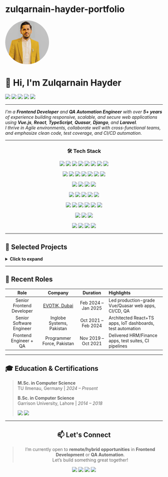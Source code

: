 # zulqarnain-hayder-portfolio<div align="center">

<img src="img.jpg" width="140" style="border-radius:50%;" alt="Zulqarnain Hayder Avatar" />

# 👋 Hi, I'm Zulqarnain Hayder

<p>
  <img src="https://img.shields.io/badge/Location-Ilmenau,%20Germany-2D9CDB?style=flat-square&logo=googlemaps&logoColor=white"/>
  <a href="mailto:zhayder816@gmail.com" target="_blank" rel="noopener noreferrer"><img src="https://img.shields.io/badge/Email-zhayder816@gmail.com-D14836?style=flat-square&logo=gmail&logoColor=white"/></a>
  <a href="tel:+4915752849909" target="_blank" rel="noopener noreferrer"><img src="https://img.shields.io/badge/Phone-%2B49%2015752849909-25D366?style=flat-square&logo=whatsapp&logoColor=white"/></a>
  <a href="https://www.linkedin.com/in/zulqarnainhayder5/" target="_blank" rel="noopener noreferrer"><img src="https://img.shields.io/badge/LinkedIn-ZulqarnainHayder5-0077B5?style=flat-square&logo=linkedin&logoColor=white"/></a>
  <a href="https://github.com/ZulqarnainHayder" target="_blank" rel="noopener noreferrer"><img src="https://img.shields.io/badge/GitHub-ZulqarnainHayder-181717?style=flat-square&logo=github&logoColor=white"/></a>
</p>

---

<i>
I’m a <b>Frontend Developer</b> and <b>QA Automation Engineer</b> with over <b>5+ years</b> of experience building responsive, scalable, and secure web applications using <b>Vue.js</b>, <b>React</b>, <b>TypeScript</b>, <b>Quasar</b>, <b>Django</b>, and <b>Laravel</b>.<br>
I thrive in Agile environments, collaborate well with cross-functional teams, and emphasize clean code, test coverage, and CI/CD automation.
</i>

</div>

---

<div align="center">

### 🛠️ Tech Stack

<p>
  <img src="https://img.shields.io/badge/JavaScript-F7DF1E?style=flat-square&logo=javascript&logoColor=black"/>
  <img src="https://img.shields.io/badge/TypeScript-3178C6?style=flat-square&logo=typescript&logoColor=white"/>
  <img src="https://img.shields.io/badge/Python-3776AB?style=flat-square&logo=python&logoColor=white"/>
  <img src="https://img.shields.io/badge/Java-007396?style=flat-square&logo=java&logoColor=white"/>
  <img src="https://img.shields.io/badge/C++-00599C?style=flat-square&logo=c%2B%2B&logoColor=white"/>
  <img src="https://img.shields.io/badge/PHP-777BB4?style=flat-square&logo=php&logoColor=white"/>
  <img src="https://img.shields.io/badge/HTML5-E34F26?style=flat-square&logo=html5&logoColor=white"/>
  <img src="https://img.shields.io/badge/CSS3-1572B6?style=flat-square&logo=css3&logoColor=white"/>
</p>
<p>
  <img src="https://img.shields.io/badge/Vue.js-42b883?style=flat-square&logo=vue.js&logoColor=white"/>
  <img src="https://img.shields.io/badge/React-61DAFB?style=flat-square&logo=react&logoColor=black"/>
  <img src="https://img.shields.io/badge/Nuxt.js-00C58E?style=flat-square&logo=nuxt.js&logoColor=white"/>
  <img src="https://img.shields.io/badge/Quasar-1976D2?style=flat-square&logo=quasar&logoColor=white"/>
  <img src="https://img.shields.io/badge/Bootstrap-7952B3?style=flat-square&logo=bootstrap&logoColor=white"/>
  <img src="https://img.shields.io/badge/Tailwind-06B6D4?style=flat-square&logo=tailwindcss&logoColor=white"/>
  <img src="https://img.shields.io/badge/Vuetify-1867C0?style=flat-square&logo=vuetify&logoColor=white"/>
</p>
<p>
  <img src="https://img.shields.io/badge/Node.js-339933?style=flat-square&logo=node.js&logoColor=white"/>
  <img src="https://img.shields.io/badge/Laravel-FF2D20?style=flat-square&logo=laravel&logoColor=white"/>
  <img src="https://img.shields.io/badge/Django-092E20?style=flat-square&logo=django&logoColor=white"/>
  <img src="https://img.shields.io/badge/Express.js-000000?style=flat-square&logo=express&logoColor=white"/>
</p>
<p>
  <img src="https://img.shields.io/badge/Selenium-43B02A?style=flat-square&logo=selenium&logoColor=white"/>
  <img src="https://img.shields.io/badge/Pylenium-3776AB?style=flat-square&logo=python&logoColor=white"/>
  <img src="https://img.shields.io/badge/Jest-C21325?style=flat-square&logo=jest&logoColor=white"/>
  <img src="https://img.shields.io/badge/Mocha-8D6748?style=flat-square&logo=mocha&logoColor=white"/>
  <img src="https://img.shields.io/badge/Cypress-17202C?style=flat-square&logo=cypress&logoColor=white"/>
</p>
<p>
  <img src="https://img.shields.io/badge/GitHub%20Actions-2088FF?style=flat-square&logo=github-actions&logoColor=white"/>
  <img src="https://img.shields.io/badge/GitLab-FCA121?style=flat-square&logo=gitlab&logoColor=white"/>
  <img src="https://img.shields.io/badge/Jenkins-D24939?style=flat-square&logo=jenkins&logoColor=white"/>
  <img src="https://img.shields.io/badge/Docker-2496ED?style=flat-square&logo=docker&logoColor=white"/>
  <img src="https://img.shields.io/badge/AWS-232F3E?style=flat-square&logo=amazon-aws&logoColor=white"/>
  <img src="https://img.shields.io/badge/QuickSight-FF9900?style=flat-square&logo=amazon-quicksight&logoColor=white"/>
</p>
<p>
  <img src="https://img.shields.io/badge/MySQL-4479A1?style=flat-square&logo=mysql&logoColor=white"/>
  <img src="https://img.shields.io/badge/PostgreSQL-4169E1?style=flat-square&logo=postgresql&logoColor=white"/>
  <img src="https://img.shields.io/badge/MongoDB-47A248?style=flat-square&logo=mongodb&logoColor=white"/>
</p>
<p>
  <img src="https://img.shields.io/badge/REST%20APIs-02569B?style=flat-square&logo=rest&logoColor=white"/>
  <img src="https://img.shields.io/badge/OAuth-3C5A99?style=flat-square&logo=oauth&logoColor=white"/>
  <img src="https://img.shields.io/badge/AI%20Audio/Video-FF4088?style=flat-square&logo=ai&logoColor=white"/>
  <img src="https://img.shields.io/badge/Agile/Scrum-0052CC?style=flat-square&logo=jira&logoColor=white"/>
</p>

</div>

---

## 🚀 Selected Projects

<details>
  <summary><b>Click to expand</b></summary>

| <b>Project</b> | <b>Description</b> | <b>Stack</b> | <b>Role</b> |
|:--------:|:-------------:|:-------:|:------:|
| [**Shufti Pro**](https://shuftipro.com) | Identity verification (KYC/KYB/AML) SaaS platform | <img src="https://img.shields.io/badge/Vue-42b883?style=flat-square&logo=vue.js&logoColor=white"/> <img src="https://img.shields.io/badge/Laravel-FF2D20?style=flat-square&logo=laravel&logoColor=white"/> | Frontend & QA |
| [**Quickbit**](https://app.quickbit.com/login) | AI-based energy analytics dashboard | <img src="https://img.shields.io/badge/React-61DAFB?style=flat-square&logo=react&logoColor=black"/> <img src="https://img.shields.io/badge/Django-092E20?style=flat-square&logo=django&logoColor=white"/> | Frontend & QA |
| [**1Climate**](https://demo.1climate.app/) | Clean energy regulation & incentive manager | <img src="https://img.shields.io/badge/React-61DAFB?style=flat-square&logo=react&logoColor=black"/> <img src="https://img.shields.io/badge/Django-092E20?style=flat-square&logo=django&logoColor=white"/> | Frontend |
| [**TraderSync**](https://tradersync.com/) | Trading journal with performance tracking | <img src="https://img.shields.io/badge/Vue-42b883?style=flat-square&logo=vue.js&logoColor=white"/> | Fullstack |
| [**Huna**](https://mnhuna.com/) | Talent & service matchmaking platform | <img src="https://img.shields.io/badge/Vue-42b883?style=flat-square&logo=vue.js&logoColor=white"/> <img src="https://img.shields.io/badge/Laravel-FF2D20?style=flat-square&logo=laravel&logoColor=white"/> | Fullstack |
| [**Ibex.ai**](https://ibex.ai/) | AI-driven iGaming retention engine | <img src="https://img.shields.io/badge/Vue-42b883?style=flat-square&logo=vue.js&logoColor=white"/> <img src="https://img.shields.io/badge/Django-092E20?style=flat-square&logo=django&logoColor=white"/> | Frontend |
| [**NYCIRB Learning Center**](https://www.nycirb.org/learning-center/) | Workers’ comp policy education platform | <img src="https://img.shields.io/badge/Vue-42b883?style=flat-square&logo=vue.js&logoColor=white"/> <img src="https://img.shields.io/badge/Quasar-1976D2?style=flat-square&logo=quasar&logoColor=white"/> | Frontend |
| [**Cercling**](https://cercling.com/) | AI-based social event automation | <img src="https://img.shields.io/badge/Vue-42b883?style=flat-square&logo=vue.js&logoColor=white"/> | Frontend |
| [**CADHunt**](https://www.cadhunt.com/) | Talent recruitment portal for engineers | <img src="https://img.shields.io/badge/Vue-42b883?style=flat-square&logo=vue.js&logoColor=white"/> | Frontend |
| [**iMakeup**](https://imakeup.evotik.com/en) | Virtual makeup try-on and e-commerce portal | <img src="https://img.shields.io/badge/Vue-42b883?style=flat-square&logo=vue.js&logoColor=white"/> | Frontend |

</details>

---

## 🧪 Recent Roles

| <b>Role</b> | <b>Company</b> | <b>Duration</b> | <b>Highlights</b> |
|:--:|:--:|:--:|:--|
| Senior Frontend Developer | <a href="https://evotik.com" target="_blank" rel="noopener noreferrer">EVOTIK, Dubai</a> | Feb 2024 – Jan 2025 | Led production-grade Vue/Quasar web apps, CI/CD, QA |
| Senior Software Engineer | Inglobe Systems, Pakistan | Oct 2021 – Feb 2024 | Architected React+TS apps, IoT dashboards, test automation |
| Frontend Engineer + QA | Programmer Force, Pakistan | Nov 2019 – Oct 2021 | Delivered HRM/Finance apps, test suites, CI pipelines |

---

## 🎓 Education & Certifications

> **M.Sc. in Computer Science**  
> TU Ilmenau, Germany | <i>2024 – Present</i>
>
> **B.Sc. in Computer Science**  
> Garrison University, Lahore | <i>2014 – 2018</i>
>
> <img src="https://img.shields.io/badge/LeetCode-Top%2020%25-orange?style=flat-square&logo=leetcode&logoColor=white"/> <img src="https://img.shields.io/badge/HackerRank-Top%2020%25-2EC866?style=flat-square&logo=hackerrank&logoColor=white"/>

---

<div align="center">

## 📫 Let's Connect

<blockquote>
I’m currently open to <b>remote/hybrid opportunities</b> in <b>Frontend Development</b> or <b>QA Automation</b>.<br>
Let’s build something great together!
</blockquote>

<p>
  <a href="mailto:zhayder816@gmail.com" target="_blank" rel="noopener noreferrer"><img src="https://img.shields.io/badge/Email-zhayder816@gmail.com-D14836?style=for-the-badge&logo=gmail&logoColor=white"/></a>
  <a href="tel:+4915752849909" target="_blank" rel="noopener noreferrer"><img src="https://img.shields.io/badge/Phone-%2B49%2015752849909-25D366?style=for-the-badge&logo=whatsapp&logoColor=white"/></a>
  <a href="https://github.com/ZulqarnainHayder" target="_blank" rel="noopener noreferrer"><img src="https://img.shields.io/badge/GitHub-ZulqarnainHayder-181717?style=for-the-badge&logo=github&logoColor=white"/></a>
  <a href="https://www.linkedin.com/in/zulqarnainhayder5/" target="_blank" rel="noopener noreferrer"><img src="https://img.shields.io/badge/LinkedIn-ZulqarnainHayder5-0077B5?style=for-the-badge&logo=linkedin&logoColor=white"/></a>
</p>

</div>
